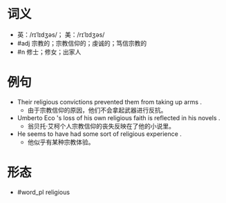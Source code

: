 # 词义
- 英：/rɪˈlɪdʒəs/； 美：/rɪˈlɪdʒəs/
- #adj 宗教的；宗教信仰的；虔诚的；笃信宗教的
- #n 修士；修女；出家人
# 例句
- Their religious convictions prevented them from taking up arms .
	- 由于宗教信仰的原因，他们不会拿起武器进行反抗。
- Umberto Eco 's loss of his own religious faith is reflected in his novels .
	- 翁贝托·艾柯个人宗教信仰的丧失反映在了他的小说里。
- He seems to have had some sort of religious experience .
	- 他似乎有某种宗教体验。
# 形态
- #word_pl religious
